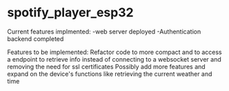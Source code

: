 # spotify_player_esp32

Current features implmented: 
-web server deployed 
-Authentication backend completed 

Features to be implemented: 
Refactor code to more compact and to access a endpoint to retrieve info instead of connecting to a websocket server and removing the need for ssl certificates
Possibly add more features and expand on the device's functions like retrieving the current weather and time 
